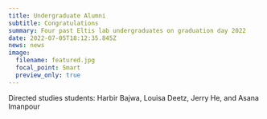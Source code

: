 ```yaml
---
title: Undergraduate Alumni
subtitle: Congratulations
summary: Four past Eltis lab undergraduates on graduation day 2022
date: 2022-07-05T18:12:35.845Z
news: news
image:
  filename: featured.jpg
  focal_point: Smart
  preview_only: true
---
```

Directed studies students: Harbir Bajwa, Louisa Deetz, Jerry He, and Asana Imanpour